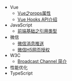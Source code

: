 * Vue
    * [Vue之props属性](vue/vue-props)
    * [Vue Hooks API介绍](vue/vue-hooks)
* JavaScript
    * [前端基础之引用类型](javascript/object-reference)
* 微信
    * [微信消息推送](wechat/message-push-notification/index)
    * [微信H5网页授权](wechat/wechat-h5-authorize/index)
* W3C
    * [Broadcast Channel 简介](w3c/boardcast-channel/index)
* 性能优化
* TypeScript
